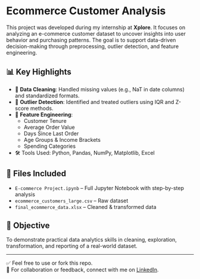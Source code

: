 # Ecommerce Customer Analysis

This project was developed during my internship at **Xplore**. It focuses on analyzing an e-commerce customer dataset to uncover insights into user behavior and purchasing patterns. The goal is to support data-driven decision-making through preprocessing, outlier detection, and feature engineering.

## 📊 Key Highlights

- 🧹 **Data Cleaning**: Handled missing values (e.g., NaT in date columns) and standardized formats.
- 🚨 **Outlier Detection**: Identified and treated outliers using IQR and Z-score methods.
- 🧠 **Feature Engineering**:
  - Customer Tenure
  - Average Order Value
  - Days Since Last Order
  - Age Groups & Income Brackets
  - Spending Categories
- 🛠️ Tools Used: Python, Pandas, NumPy, Matplotlib, Excel

## 📁 Files Included

- `E-commerce Project.ipynb` – Full Jupyter Notebook with step-by-step analysis
- `ecommerce_customers_large.csv` – Raw dataset
- `final_ecommerce_data.xlsx` – Cleaned & transformed data

## 🚀 Objective

To demonstrate practical data analytics skills in cleaning, exploration, transformation, and reporting of a real-world dataset.

---

✅ Feel free to use or fork this repo.  
📩 For collaboration or feedback, connect with me on [LinkedIn](https://www.linkedin.com/in/suraj-kumar-2307skp/).

